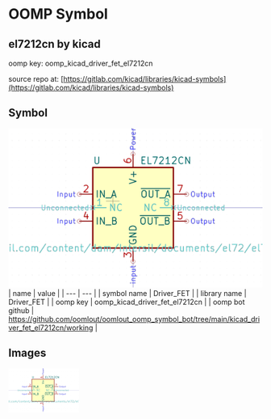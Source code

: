 # OOMP Symbol  
## el7212cn  by kicad  
  
oomp key: oomp_kicad_driver_fet_el7212cn  
  
source repo at: [https://gitlab.com/kicad/libraries/kicad-symbols](https://gitlab.com/kicad/libraries/kicad-symbols)  
## Symbol  
  
[![working.png](working_600.png)](working.png)  
| name | value | 
| --- | --- | 
| symbol name | Driver_FET | 
| library name | Driver_FET | 
| oomp key | oomp_kicad_driver_fet_el7212cn | 
| oomp bot github | https://github.com/oomlout/oomlout_oomp_symbol_bot/tree/main/kicad_driver_fet_el7212cn/working | 
## Images  
  
[![working.png](working_140.png)](working.png)  
